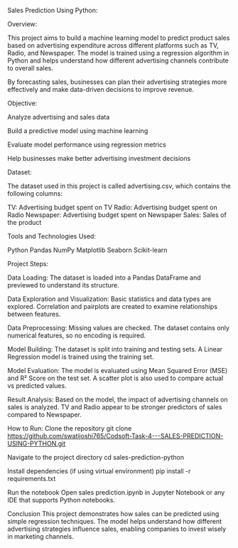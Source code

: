 Sales Prediction Using Python:

Overview: 

This project aims to build a machine learning model to predict product sales based on advertising expenditure across different platforms such as TV, Radio, and Newspaper. The model is trained using a regression algorithm in Python and helps understand how different advertising channels contribute to overall sales.

By forecasting sales, businesses can plan their advertising strategies more effectively and make data-driven decisions to improve revenue.

Objective:

Analyze advertising and sales data

Build a predictive model using machine learning

Evaluate model performance using regression metrics

Help businesses make better advertising investment decisions

Dataset: 

The dataset used in this project is called advertising.csv, which contains the following columns:

TV: Advertising budget spent on TV
Radio: Advertising budget spent on Radio
Newspaper: Advertising budget spent on Newspaper
Sales: Sales of the product

Tools and Technologies Used: 

Python
Pandas
NumPy
Matplotlib
Seaborn
Scikit-learn

Project Steps:

Data Loading:
The dataset is loaded into a Pandas DataFrame and previewed to understand its structure.

Data Exploration and Visualization:
Basic statistics and data types are explored. Correlation and pairplots are created to examine relationships between features.

Data Preprocessing:
Missing values are checked. The dataset contains only numerical features, so no encoding is required.

Model Building:
The dataset is split into training and testing sets. A Linear Regression model is trained using the training set.

Model Evaluation:
The model is evaluated using Mean Squared Error (MSE) and R² Score on the test set. A scatter plot is also used to compare actual vs predicted values.

Result Analysis:
Based on the model, the impact of advertising channels on sales is analyzed. TV and Radio appear to be stronger predictors of sales compared to Newspaper.

How to Run:
Clone the repository
git clone https://github.com/swatijoshi765/Codsoft-Task-4---SALES-PREDICTION-USING-PYTHON.git

Navigate to the project directory
cd sales-prediction-python

Install dependencies (if using virtual environment)
pip install -r requirements.txt

Run the notebook
Open sales prediction.ipynb in Jupyter Notebook or any IDE that supports Python notebooks.

Conclusion
This project demonstrates how sales can be predicted using simple regression techniques. The model helps understand how different advertising strategies influence sales, enabling companies to invest wisely in marketing channels.
